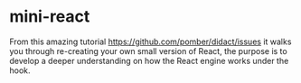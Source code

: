 # mini-react
From this amazing tutorial  https://github.com/pomber/didact/issues   it walks you through re-creating your own small version of React,  the purpose is to develop a deeper understanding on how the React engine  works under the hook.
